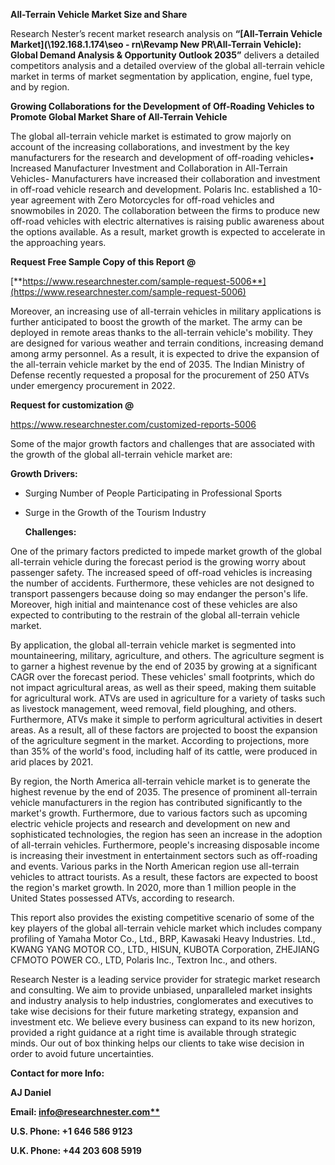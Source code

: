 ﻿**All-Terrain Vehicle Market Size and Share** 

Research Nester’s recent market research analysis on **“[All-Terrain Vehicle Market](\\192.168.1.174\seo - rn\Revamp New PR\All-Terrain Vehicle): Global Demand Analysis & Opportunity Outlook 2035”** delivers a detailed competitors analysis and a detailed overview of the global all-terrain vehicle market in terms of market segmentation by application, engine, fuel type, and by region. 

**Growing Collaborations for the Development of Off-Roading Vehicles to Promote Global Market Share of All-Terrain Vehicle**

The global all-terrain vehicle market is estimated to grow majorly on account of the increasing collaborations, and investment by the key manufacturers for the research and development of off-roading vehicles• Increased Manufacturer Investment and Collaboration in All-Terrain Vehicles- Manufacturers have increased their collaboration and investment in off-road vehicle research and development. Polaris Inc. established a 10-year agreement with Zero Motorcycles for off-road vehicles and snowmobiles in 2020. The collaboration between the firms to produce new off-road vehicles with electric alternatives is raising public awareness about the options available. As a result, market growth is expected to accelerate in the approaching years. 

**Request Free Sample Copy of this Report @**

[**https://www.researchnester.com/sample-request-5006**](https://www.researchnester.com/sample-request-5006)

Moreover, an increasing use of all-terrain vehicles in military applications is further anticipated to boost the growth of the market. The army can be deployed in remote areas thanks to the all-terrain vehicle's mobility. They are designed for various weather and terrain conditions, increasing demand among army personnel. As a result, it is expected to drive the expansion of the all-terrain vehicle market by the end of 2035. The Indian Ministry of Defense recently requested a proposal for the procurement of 250 ATVs under emergency procurement in 2022.

**Request for customization @**

<https://www.researchnester.com/customized-reports-5006> 

Some of the major growth factors and challenges that are associated with the growth of the global all-terrain vehicle market are:

**Growth Drivers:**

- Surging Number of People Participating in Professional Sports
- Surge in the Growth of the Tourism Industry

  **Challenges:**

One of the primary factors predicted to impede market growth of the global all-terrain vehicle during the forecast period is the growing worry about passenger safety. The increased speed of off-road vehicles is increasing the number of accidents. Furthermore, these vehicles are not designed to transport passengers because doing so may endanger the person's life. Moreover, high initial and maintenance cost of these vehicles are also expected to contributing to the restrain of the global all-terrain vehicle market. 

By application, the global all-terrain vehicle market is segmented into mountaineering, military, agriculture, and others. The agriculture segment is to garner a highest revenue by the end of 2035 by growing at a significant CAGR over the forecast period. These vehicles' small footprints, which do not impact agricultural areas, as well as their speed, making them suitable for agricultural work. ATVs are used in agriculture for a variety of tasks such as livestock management, weed removal, field ploughing, and others. Furthermore, ATVs make it simple to perform agricultural activities in desert areas. As a result, all of these factors are projected to boost the expansion of the agriculture segment in the market. According to projections, more than 35% of the world's food, including half of its cattle, were produced in arid places by 2021. 

By region, the North America all-terrain vehicle market is to generate the highest revenue by the end of 2035. The presence of prominent all-terrain vehicle manufacturers in the region has contributed significantly to the market's growth. Furthermore, due to various factors such as upcoming electric vehicle projects and research and development on new and sophisticated technologies, the region has seen an increase in the adoption of all-terrain vehicles. Furthermore, people's increasing disposable income is increasing their investment in entertainment sectors such as off-roading and events. Various parks in the North American region use all-terrain vehicles to attract tourists. As a result, these factors are expected to boost the region's market growth. In 2020, more than 1 million people in the United States possessed ATVs, according to research. 

This report also provides the existing competitive scenario of some of the key players of the global all-terrain vehicle market which includes company profiling of Yamaha Motor Co., Ltd., BRP, Kawasaki Heavy Industries. Ltd., KWANG YANG MOTOR CO., LTD., HISUN, KUBOTA Corporation, ZHEJIANG CFMOTO POWER CO., LTD, Polaris Inc., Textron Inc., and others.

Research Nester is a leading service provider for strategic market research and consulting. We aim to provide unbiased, unparalleled market insights and industry analysis to help industries, conglomerates and executives to take wise decisions for their future marketing strategy, expansion and investment etc. We believe every business can expand to its new horizon, provided a right guidance at a right time is available through strategic minds. Our out of box thinking helps our clients to take wise decision in order to avoid future uncertainties.

**Contact for more Info:**

**AJ Daniel**

**Email: [info@researchnester.com**](mailto:info@researchnester.com)**

**U.S. Phone: +1 646 586 9123** 

**U.K. Phone: +44 203 608 5919** 
